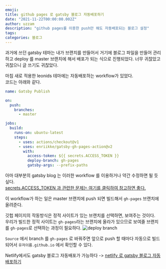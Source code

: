 ```yaml
---
emoji: 
title: github pages 로 gatsby 블로그 자동배포하기
date: "2021-11-22T00:00:00.002Z"
author: uzzam
description: "github pages를 이용한 push만 해도 자동배포되는 블로그 설정"
tags: 
categories: 블로그
---
```


과거에 쓰던 gatsby 테마는 내가 브랜치를 만들어서 거기에 블로그 파일을 만들어 관리하고
deploy 를 master 브랜치에 해서 배포가 되는 식으로 진행되었다.
너무 귀찮았고 귀찮으니 글 쓰기도 귀찮았다.  

마침 새로 적용한 leonids 테마에는 자동배포하는 workflow가 있었다.  
코드는 아래와 같다.

```yml
name: Gatsby Publish

on:
  push:
    branches:
      - master

jobs:
  build:
    runs-on: ubuntu-latest
    steps:
      - uses: actions/checkout@v1
      - uses: enriikke/gatsby-gh-pages-action@v2
        with:
          access-token: ${{ secrets.ACCESS_TOKEN }}
          deploy-branch: gh-pages
          gatsby-args: --prefix-paths
```

아마 대부분의 gatsby blog 는 이러한 workflow 를 이용하거나 약간 수정하면 될 듯 싶다.  
[secrets.ACCESS_TOKEN 과 관련한 문제는 여기를 클릭하여 참고하면 좋다.](/git/secret-access-token/)

이 workflow가 하는 일은 master 브랜치에 push 되면 빌드해서 `gh-pages` 브랜치에 올려준다.  

깃헙 페이지의 작동방식은 정적 사이트가 있는 브랜치를 선택하면, 보여주는 것이다.  
우리가 빌드한 정적 사이트는 `gh-pages`라는 브랜치에 올라가 있으므로 보여줄 브랜치를 `gh-pages`로 선택하는 과정이 필요하다.
![deploy branch](/images/select-deploy-branch.png)

`Source` 에서 branch 를 `gh-pages` 로 바꿔주면 앞으로 push 할 때마다 자동으로 빌드되어서 `유저이름.github.io` 에서 확인할 수 있다.

Netlify에서도 gatsby 블로그 자동배포가 가능하다 -> [netlify 로 gatsby 블로그 자동배포하기](/blog/auto-deploy-blog-on-netlify/)